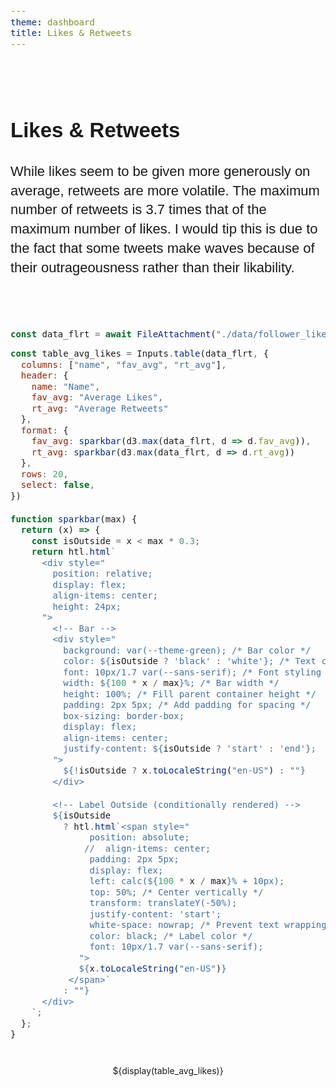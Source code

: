 ```yaml
---
theme: dashboard
title: Likes & Retweets
---
```


<style>
.chart-wrapper {
  display: flex;
  flex-direction: column;
  align-items: center; /* Centers the chart and text container horizontally */
  margin: 40px auto; /* Center the wrapper itself */
  max-width: 900px; /* Adjust line length */

}

.text-container {
  text-align: left; /* Left-align the text */
  margin: 20px auto; /* Increase side margins for better spacing */
  max-width: 1200px; /* Increase this value for a longer text line */
  line-height: 1.4; /* Improve readability */
  font-size: 22px;
  font-family: "Calibri", Arial, sans-serif;
}


    .plot-title {
    font-size: 28px;        /* Larger title font size */
    font-weight: bold;      /* Bold text */
    color: darkblue;        /* Title color */
    text-align: center;     /* Center the title */
    font-family: "Georgia", serif; /* Custom font family */
    margin-bottom: 20px;    /* Add spacing below the title */
    text-transform: uppercase; /* Uppercase letters */
    letter-spacing: 1px;    /* Spacing between letters */
    text-align: center;   /* Center the title */
    font-size: 28px;      /* Increase the font size */
    font-weight: bold;    /* Bold title */
    font-family: "Arial, sans-serif"; /* Custom font */
    margin-top: 20px;     /* Add spacing above */
  }

  /* Default (Light Mode) */
  .chart-title, .chart-legend {
    fill: black; /* Title and legend text in black */
  }

  /* Dark Mode */
  @media (prefers-color-scheme: dark) {
    .chart-title, .chart-legend {
      fill: white; /* Title and legend text in white */
    }
  }

  svg {
    max-width: 100%; /* Ensure the SVG scales within its container */
    height: auto;    /* Maintain aspect ratio */
  }

.d3-tooltip {
    position: absolute;
    z-index: 50;
    pointer-events: none;
}

  /* Code block styling */
  pre code {
    font-family: "Fira Code",  monospace; /* Monospaced font for code */
    font-size: 14px;
    line-height: 1.4;
    overflow-x: auto; /* Allow horizontal scroll */
  }
</style>


<div class="chart-wrapper">
  <div class="text-container">
  <h2>Likes & Retweets</h2>
  <p>
  While likes seem to be given more generously on average, retweets are more volatile. The maximum number of retweets is 3.7 times that of the maximum number of likes. I would tip this is due to the fact that some tweets make waves because of their outrageousness rather than their likability.
  </p>
  </div>
</div>

```js
const data_flrt = await FileAttachment("./data/follower_likes_rt.csv").csv({ typed: true });
```

```js
const table_avg_likes = Inputs.table(data_flrt, {
  columns: ["name", "fav_avg", "rt_avg"],
  header: {
    name: "Name",
    fav_avg: "Average Likes",
    rt_avg: "Average Retweets"
  },
  format: {
    fav_avg: sparkbar(d3.max(data_flrt, d => d.fav_avg)),
    rt_avg: sparkbar(d3.max(data_flrt, d => d.rt_avg))
  },
  rows: 20,
  select: false,
})

function sparkbar(max) {
  return (x) => {
    const isOutside = x < max * 0.3; 
    return htl.html`
      <div style="
        position: relative;
        display: flex;
        align-items: center;
        height: 24px; 
      ">
        <!-- Bar -->
        <div style="
          background: var(--theme-green); /* Bar color */
          color: ${isOutside ? 'black' : 'white'}; /* Text color */
          font: 10px/1.7 var(--sans-serif); /* Font styling */
          width: ${100 * x / max}%; /* Bar width */
          height: 100%; /* Fill parent container height */
          padding: 2px 5px; /* Add padding for spacing */
          box-sizing: border-box;
          display: flex;
          align-items: center;
          justify-content: ${isOutside ? 'start' : 'end'}; 
        ">
          ${!isOutside ? x.toLocaleString("en-US") : ""}
        </div>

        <!-- Label Outside (conditionally rendered) -->
        ${isOutside
          ? htl.html`<span style="
               position: absolute;
              //  align-items: center;
               padding: 2px 5px;
               display: flex;
               left: calc(${100 * x / max}% + 10px); 
               top: 50%; /* Center vertically */
               transform: translateY(-50%);
               justify-content: 'start';
               white-space: nowrap; /* Prevent text wrapping */
               color: black; /* Label color */
               font: 10px/1.7 var(--sans-serif);
             ">
             ${x.toLocaleString("en-US")}
           </span>`
          : ""}
      </div>
    `;
  };
}
```

<div class="chart-wrapper">
  <div class="card">
    ${display(table_avg_likes)}
</div>
</div>


